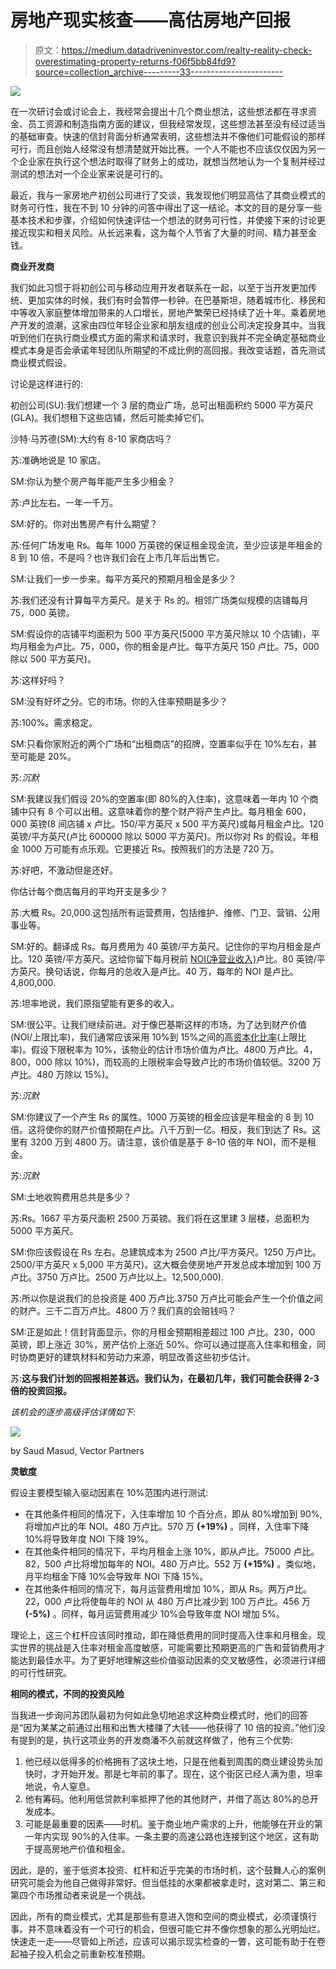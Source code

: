 # 房地产现实核查——高估房地产回报

> 原文：<https://medium.datadriveninvestor.com/realty-reality-check-overestimating-property-returns-f06f5bb84fd9?source=collection_archive---------33----------------------->

![](img/74c12649b379e21c92c4fdbf74746bf6.png)

在一次研讨会或讨论会上，我经常会提出十几个商业想法，这些想法都在寻求资金、员工资源和制造指南方面的建议，但我经常发现，这些想法甚至没有经过适当的基础审查。快速的信封背面分析通常表明，这些想法并不像他们可能假设的那样可行，而且创始人经常没有想清楚就开始比赛。一个人不能也不应该仅仅因为另一个企业家在执行这个想法时取得了财务上的成功，就想当然地认为一个复制并经过测试的想法对一个企业家来说是可行的。

最近，我与一家房地产初创公司进行了交谈，我发现他们明显高估了其商业模式的财务可行性，我在不到 10 分钟的问答中得出了这一结论。本文的目的是分享一些基本技术和步骤，介绍如何快速评估一个想法的财务可行性，并使接下来的讨论更接近现实和相关风险。从长远来看，这为每个人节省了大量的时间、精力甚至金钱。

**商业开发商**

我们如此习惯于将初创公司与移动应用开发者联系在一起，以至于当开发更加传统、更加实体的时候，我们有时会暂停一秒钟。在巴基斯坦，随着城市化、移民和中等收入家庭整体增加带来的人口增长，房地产繁荣已经持续了近十年。乘着房地产开发的浪潮，这家由四位年轻企业家和朋友组成的创业公司决定投身其中。当我听到他们在执行商业模式方面的需求和请求时，我意识到我并不完全确定基础商业模式本身是否会承诺年轻团队所期望的不成比例的高回报。我改变话题，首先测试商业模式假设。

讨论是这样进行的:

初创公司(SU):我们想建一个 3 层的商业广场，总可出租面积约 5000 平方英尺(GLA)。我们想租下这些店铺，然后可能卖掉它们。

沙特·马苏德(SM):大约有 8-10 家商店吗？

苏:准确地说是 10 家店。

SM:你认为整个房产每年能产生多少租金？

苏:卢比左右。一年一千万。

SM:好的。你对出售房产有什么期望？

苏:任何广场发电 Rs。每年 1000 万英镑的保证租金现金流，至少应该是年租金的 8 到 10 倍，不是吗？也许我们会在上市几年后出售它。

SM:让我们一步一步来。每平方英尺的预期月租金是多少？

苏:我们还没有计算每平方英尺。是关于 Rs 的。相邻广场类似规模的店铺每月 75，000 英镑。

SM:假设你的店铺平均面积为 500 平方英尺(5000 平方英尺除以 10 个店铺)，平均月租金为卢比。75，000，你的租金是卢比。每平方英尺 150 卢比。75，000 除以 500 平方英尺)。

苏:这样好吗？

SM:没有好坏之分。它的市场。你的入住率预期是多少？

苏:100%。需求稳定。

SM:只看你家附近的两个广场和“出租商店”的招牌，空置率似乎在 10%左右，甚至可能是 20%。

苏:*沉默*

SM:我建议我们假设 20%的空置率(即 80%的入住率)，这意味着一年内 10 个商铺中只有 8 个可以出租。这意味着你的整个财产将产生卢比。每月租金 600，000 英镑(8 间店铺 x 卢比。150/平方英尺 x 500 平方英尺)或每月租金卢比。120 英镑/平方英尺(卢比 600000 除以 5000 平方英尺)。所以你对 Rs 的假设。年租金 1000 万可能有点乐观。它更接近 Rs。按照我们的方法是 720 万。

苏:好吧，不激动但是还好。

你估计每个商店每月的平均开支是多少？

苏:大概 Rs。20,000.这包括所有运营费用，包括维护、维修、门卫、营销、公用事业等。

SM:好的。翻译成 Rs。每月费用为 40 英镑/平方英尺。记住你的平均月租金是卢比。120 英镑/平方英尺。这给你留下每月税前 [NOI(净营业收入)](https://www.thebalancesmb.com/calculate-net-operating-income-2866795)卢比。80 英镑/平方英尺。换句话说，你每月的总收入是卢比。40 万，每年的 NOI 是卢比。4,800,000.

苏:坦率地说，我们原指望能有更多的收入。

SM:很公平。让我们继续前进。对于像巴基斯这样的市场，为了达到财产价值(NOI/上限比率)，我们通常应该采用 10%到 15%之间的高[资本化比率](https://www.investopedia.com/terms/c/capitalizationrate.asp)(上限比率)。假设下限税率为 10%，该物业的估计市场价值为卢比。4800 万卢比。4，800，000 除以 10%)，而较高的上限税率会导致卢比的市场价值较低。3200 万卢比。480 万除以 15%)。

苏:*沉默*

SM:你建议了一个产生 Rs 的属性。1000 万英镑的租金应该是年租金的 8 到 10 倍。这将使你的财产价值预期在卢比。八千万到一亿。相反，我们到达了 Rs。这里有 3200 万到 4800 万。请注意，该价值是基于 8–10 倍的年 NOI，而不是租金。

苏:*沉默*

SM:土地收购费用总共是多少？

苏:Rs。1667 平方英尺面积 2500 万英镑。我们将在这里建 3 层楼，总面积为 5000 平方英尺。

SM:你应该假设在 Rs 左右。总建筑成本为 2500 卢比/平方英尺。1250 万卢比。2500/平方英尺 x 5,000 平方英尺)。这大概会使房地产开发总成本增加到 100 万卢比。3750 万卢比。2500 万卢比以上。12,500,000).

苏:所以你是说我们的总投资是 400 万卢比.3750 万卢比可能会产生一个价值之间的财产。三千二百万卢比。4800 万？我们真的会赔钱吗？

SM:正是如此！信封背面显示，你的月租金预期相差超过 100 卢比。230，000 英镑，即上涨近 30%，房产估价上涨近 50%。你可以通过提高入住率和租金，同时协商更好的建筑材料和劳动力来源，明显改善这些初步估计。

苏:**这与我们计划的回报相差甚远。我们认为，在最初几年，我们可能会获得 2-3 倍的投资回报。**

*该机会的逐步高级评估详情如下:*

![](img/33bf55ad1400468bc5a9d10867598c77.png)

by Saud Masud, Vector Partners

**灵敏度**

假设主要模型输入驱动因素在 10%范围内进行测试:

*   在其他条件相同的情况下，入住率增加 10 个百分点，即从 80%增加到 90%,将增加卢比的年 NOI。480 万卢比。570 万 **(+19%)** 。同样，入住率下降 10%将导致年度 NOI 下降 19%。
*   在其他条件相同的情况下，平均月租金上涨 10%，即从卢比。75000 卢比。82，500 卢比将增加每年的 NOI。480 万卢比。552 万 **(+15%)** 。类似地，月平均租金下降 10%会导致年 NOI 下降 15%。
*   在其他条件相同的情况下，每月运营费用增加 10%，即从 Rs。两万卢比。22，000 卢比将使每年的 NOI 从 480 万卢比减少到 100 万卢比。456 万 **(-5%)** 。同样，每月运营费用减少 10%会导致年度 NOI 增加 5%。

理论上，这三个杠杆应该同时推动，即在降低费用的同时提高入住率和月租金。现实世界的挑战是入住率对租金高度敏感，可能需要比预期更高的广告和营销费用才能达到最佳水平。为了更好地理解这些价值驱动因素的交叉敏感性，必须进行详细的可行性研究。

**相同的模式，不同的投资风险**

当我进一步询问苏团队最初为何如此急切地追求这种商业模式时，他们的回答是“因为某某之前通过出租和出售大楼赚了大钱——他获得了 10 倍的投资。”他们没有提到的是，执行这项业务的开发商潘不久前就这样做了，他有三个优势:

1.  他已经以低得多的价格拥有了这块土地，只是在他看到周围的商业建设势头加快时，才开始开发。那是七年前的事了。现在，这个街区已经人满为患，坦率地说，令人窒息。
2.  他有筹码。他利用低贷款利率抵押了他的其他财产，并借了高达 80%的总开发成本。
3.  可能是最重要的因素——时机。鉴于商业地产需求的上升，他能够在开业的第一年内实现 90%的入住率。一条主要的高速公路也连接到这个地区，这有助于提高房地产价值和租金。

因此，是的，鉴于低资本投资、杠杆和近乎完美的市场时机，这个鼓舞人心的案例研究可能会为他自己做得非常好。但当低挂的水果都被拿走时，这对第二、第三和第四个市场推动者来说是一个挑战。

因此，所有的商业模式，尤其是那些有意进入饱和空间的商业模式，必须谨慎行事。并不意味着没有一个可行的机会，但很可能它并不像你想象的那么光明灿烂。快速走一走——尽管如上所述，应该可以揭示现实检查的一瞥，这可能有助于在卷起袖子投入机会之前重新校准预期。